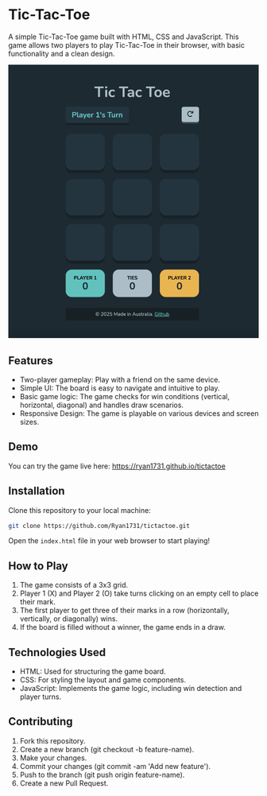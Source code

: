 # Tic-Tac-Toe
A simple Tic-Tac-Toe game built with HTML, CSS and JavaScript. This game allows two players to play Tic-Tac-Toe in their browser, with basic functionality and a clean design.

![Tic-Tac-Toe Screenshot](/assets/images/tictactoe-preview.png)

## Features
* Two-player gameplay: Play with a friend on the same device.
* Simple UI: The board is easy to navigate and intuitive to play.
* Basic game logic: The game checks for win conditions (vertical, horizontal, diagonal) and handles draw scenarios.
* Responsive Design: The game is playable on various devices and screen sizes.

## Demo
You can try the game live here:
https://ryan1731.github.io/tictactoe

## Installation
Clone this repository to your local machine:

```bash 
git clone https://github.com/Ryan1731/tictactoe.git
```

Open the `index.html` file in your web browser to start playing!

## How to Play
1. The game consists of a 3x3 grid.
2. Player 1 (X) and Player 2 (O) take turns clicking on an empty cell to place their mark.
3. The first player to get three of their marks in a row (horizontally, vertically, or diagonally) wins.
4. If the board is filled without a winner, the game ends in a draw.

## Technologies Used
* HTML: Used for structuring the game board.
* CSS: For styling the layout and game components.
* JavaScript: Implements the game logic, including win detection and player turns.

## Contributing
1. Fork this repository.
2. Create a new branch (git checkout -b feature-name).
3. Make your changes.
4. Commit your changes (git commit -am 'Add new feature').
5. Push to the branch (git push origin feature-name).
6. Create a new Pull Request.